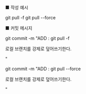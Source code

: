 ■ 작성 예시

git pull -f
git pull --force

■ 커밋 메시지

git commit -m "ADD : git pull -f

로컬 브랜치를 강제로 덮어쓰기한다.

"

git commit -m "ADD : git pull --force

로컬 브랜치를 강제로 덮어쓰기한다.

"
